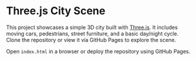 # Three.js City Scene

This project showcases a simple 3D city built with [Three.js](https://threejs.org). It includes moving cars, pedestrians, street furniture, and a basic day/night cycle. Clone the repository or view it via GitHub Pages to explore the scene.

Open `index.html` in a browser or deploy the repository using GitHub Pages.
